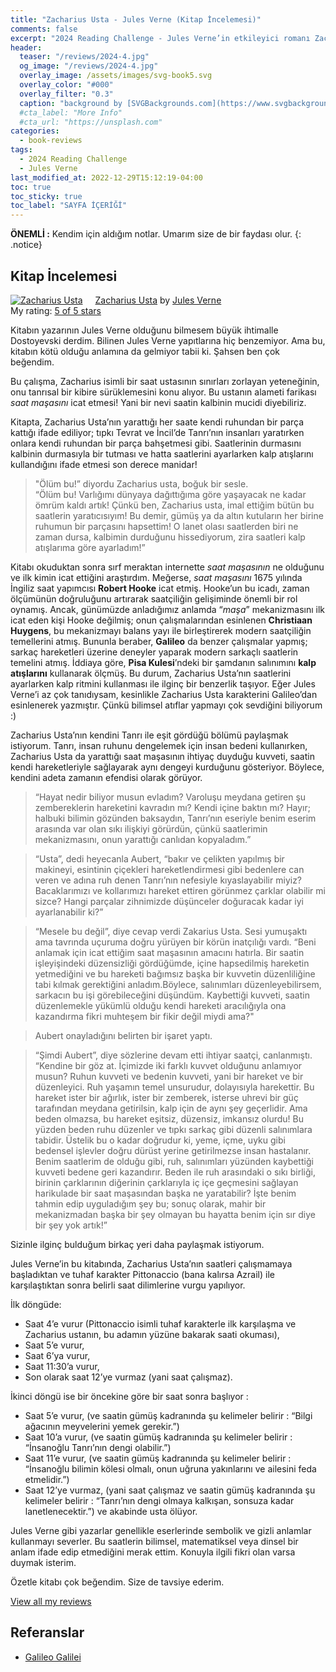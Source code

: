 ```yaml
---
title: "Zacharius Usta - Jules Verne (Kitap İncelemesi)"
comments: false
excerpt: "2024 Reading Challenge - Jules Verne’in etkileyici romanı Zacharius Usta ile ilgili Kitap İncelemem"
header:
  teaser: "/reviews/2024-4.jpg"
  og_image: "/reviews/2024-4.jpg"
  overlay_image: /assets/images/svg-book5.svg
  overlay_color: "#000"
  overlay_filter: "0.3"
  caption: "background by [SVGBackgrounds.com](https://www.svgbackgrounds.com/)"
  #cta_label: "More Info"
  #cta_url: "https://unsplash.com"
categories:
  - book-reviews
tags:
  - 2024 Reading Challenge
  - Jules Verne
last_modified_at: 2022-12-29T15:12:19-04:00
toc: true
toc_sticky: true
toc_label: "SAYFA İÇERİĞİ"
---
```



**ÖNEMLİ :** Kendim için aldığım notlar. Umarım size de bir faydası olur.
{: .notice}

## Kitap İncelemesi

<a href="https://www.goodreads.com/book/show/38453117-zacharius-usta" style="float: left; padding-right: 20px"><img border="0" alt="Zacharius Usta" src="https://i.gr-assets.com/images/S/compressed.photo.goodreads.com/books/1663336034l/38453117._SY160_.jpg" /></a><a href="https://www.goodreads.com/book/show/38453117-zacharius-usta">Zacharius Usta</a> by <a href="https://www.goodreads.com/author/show/696805.Jules_Verne">Jules Verne</a><br/>
My rating: <a href="https://www.goodreads.com/review/show/6877550036">5 of 5 stars</a>

Kitabın yazarının Jules Verne olduğunu bilmesem büyük ihtimalle Dostoyevski derdim. Bilinen Jules Verne yapıtlarına hiç benzemiyor. Ama bu, kitabın kötü olduğu anlamına da gelmiyor tabii ki. Şahsen ben çok beğendim. 

Bu çalışma, Zacharius isimli bir saat ustasının sınırları zorlayan yeteneğinin, onu tanrısal bir kibire sürüklemesini konu alıyor. Bu ustanın alameti farikası <i>saat maşasını</i> icat etmesi! Yani bir nevi saatin kalbinin mucidi diyebiliriz.

Kitapta, Zacharius Usta’nın yarattığı her saate kendi ruhundan bir parça kattığı ifade ediliyor; tıpkı Tevrat ve İncil’de Tanrı’nın insanları yaratırken onlara kendi ruhundan bir parça bahşetmesi gibi. Saatlerinin durmasını kalbinin durmasıyla bir tutması ve hatta saatlerini ayarlarken kalp atışlarını kullandığını ifade etmesi son derece manidar!

>"Ölüm bu!” diyordu Zacharius usta, boğuk bir sesle. <br />“Ölüm bu! Varlığımı dünyaya dağıttığıma göre yaşayacak ne kadar ömrüm kaldı artık! Çünkü ben, Zacharius usta, imal ettiğim bütün bu saatlerin yaratıcısıyım! Bu demir, gümüş ya da altın kutuların her birine ruhumun bir parçasını hapsettim! O lanet olası saatlerden biri ne zaman dursa, kalbimin durduğunu hissediyorum, zira saatleri kalp atışlarıma göre ayarladım!”

Kitabı okuduktan sonra sırf meraktan internette <i>saat maşasının</i> ne olduğunu ve ilk kimin icat ettiğini araştırdım. Meğerse, <i>saat maşasını</i> 1675 yılında İngiliz saat yapımcısı <b>Robert Hooke</b> icat etmiş. Hooke’un bu icadı, zaman ölçümünün doğruluğunu artırarak saatçiliğin gelişiminde önemli bir rol oynamış. Ancak, günümüzde anladığımız anlamda “<i>maşa</i>” mekanizmasını ilk icat eden kişi Hooke değilmiş; onun çalışmalarından esinlenen <b>Christiaan Huygens</b>, bu mekanizmayı balans yayı ile birleştirerek modern saatçiliğin temellerini atmış. Bununla beraber, <b>Galileo</b> da benzer çalışmalar yapmış; sarkaç hareketleri üzerine deneyler yaparak modern sarkaçlı saatlerin temelini atmış. İddiaya göre, <b>Pisa Kulesi</b>’ndeki bir şamdanın salınımını <b>kalp atışlarını</b> kullanarak ölçmüş. Bu durum, Zacharius Usta’nın saatlerini ayarlarken kalp ritmini kullanması ile ilginç bir benzerlik taşıyor. Eğer Jules Verne’i az çok tanıdıysam, kesinlikle Zacharius Usta karakterini Galileo’dan esinlenerek yazmıştır. Çünkü bilimsel atıflar yapmayı çok sevdiğini biliyorum :)

Zacharius Usta’nın kendini Tanrı ile eşit gördüğü bölümü paylaşmak istiyorum. Tanrı, insan ruhunu dengelemek için insan bedeni kullanırken, Zacharius Usta da yarattığı saat maşasının ihtiyaç duyduğu kuvveti, saatin kendi hareketleriyle sağlayarak aynı dengeyi kurduğunu gösteriyor. Böylece, kendini adeta zamanın efendisi olarak görüyor.

> “Hayat nedir biliyor musun evladım? Varoluşu meydana getiren şu zembereklerin hareketini kavradın mı? Kendi içine baktın mı? Hayır; halbuki bilimin gözünden baksaydın, Tanrı’nın eseriyle benim eserim arasında var olan sıkı ilişkiyi görürdün, çünkü saatlerimin mekanizmasını, onun yarattığı canlıdan kopyaladım.” 

> “Usta”, dedi heyecanla Aubert, “bakır ve çelikten yapılmış bir makineyi, esintinin çiçekleri hareketlendirmesi gibi bedenlere can veren ve adına ruh denen Tanrı’nın nefesiyle kıyaslayabilir miyiz? Bacaklarımızı ve kollarımızı hareket ettiren görünmez çarklar olabilir mi sizce? Hangi parçalar zihnimizde düşünceler doğuracak kadar iyi ayarlanabilir ki?”

> “Mesele bu değil”, diye cevap verdi Zakarius Usta. Sesi yumuşaktı ama tavrında uçuruma doğru yürüyen bir körün inatçılığı vardı. “Beni anlamak için icat ettiğim saat maşasının amacını hatırla. Bir saatin işleyişindeki düzensizliği gördüğümde, içine hapsedilmiş hareketin yetmediğini ve bu hareketi bağımsız başka bir kuvvetin düzenliliğine tabi kılmak gerektiğini anladım.Böylece, salınımları düzenleyebilirsem, sarkacın bu işi görebileceğini düşündüm. Kaybettiği kuvveti, saatin düzenlemekle yükümlü olduğu kendi hareketi aracılığıyla ona kazandırma fikri muhteşem bir fikir değil miydi ama?"

> Aubert onayladığını belirten bir işaret yaptı.

> “Şimdi Aubert”, diye sözlerine devam etti ihtiyar saatçi, canlanmıştı. “Kendine bir göz at. İçimizde iki farklı kuvvet olduğunu anlamıyor musun? Ruhun kuvveti ve bedenin kuvveti, yani bir hareket ve bir düzenleyici. Ruh yaşamın temel unsurudur, dolayısıyla harekettir. Bu hareket ister bir ağırlık, ister bir zemberek, isterse uhrevi bir güç tarafından meydana getirilsin, kalp için de aynı şey geçerlidir. Ama beden olmazsa, bu hareket eşitsiz, düzensiz, imkansız olurdu! Bu yüzden beden ruhu düzenler ve tıpkı sarkaç gibi düzenli salınımlara tabidir. Üstelik bu o kadar doğrudur ki, yeme, içme, uyku gibi bedensel işlevler doğru dürüst yerine getirilmezse insan hastalanır. Benim saatlerim de olduğu gibi, ruh, salınımları yüzünden kaybettiği kuvveti bedene geri kazandırır. Beden ile ruh arasındaki o sıkı birliği, birinin çarklarının diğerinin çarklarıyla iç içe geçmesini sağlayan harikulade bir saat maşasından başka ne yaratabilir? İşte benim tahmin edip uyguladığım şey bu; sonuç olarak, mahir bir mekanizmadan başka bir şey olmayan bu hayatta benim için sır diye bir şey yok artık!”


Sizinle ilginç bulduğum birkaç yeri daha paylaşmak istiyorum. 

Jules Verne’in bu kitabında, Zacharius Usta’nın saatleri çalışmamaya başladıktan ve tuhaf karakter Pittonaccio (bana kalırsa Azrail) ile karşılaştıktan sonra belirli saat dilimlerine vurgu yapılıyor.

İlk döngüde:
* Saat 4’e vurur (Pittonaccio isimli tuhaf karakterle ilk karşılaşma ve Zacharius ustanın, bu adamın yüzüne bakarak saati okuması),
* Saat 5’e vurur,
* Saat 6’ya vurur,
* Saat 11:30’a vurur,
* Son olarak saat 12’ye vurmaz (yani saat çalışmaz).
 
İkinci döngü ise bir öncekine göre bir saat sonra başlıyor :
* Saat 5’e vurur, (ve saatin gümüş kadranında şu kelimeler belirir : “Bilgi ağacının meyvelerini yemek gerekir.”)
* Saat 10’a vurur, (ve saatin gümüş kadranında şu kelimeler belirir : “İnsanoğlu Tanrı’nın dengi olabilir.”)
* Saat 11’e vurur, (ve saatin gümüş kadranında şu kelimeler belirir : “İnsanoğlu bilimin kölesi olmalı, onun uğruna yakınlarını ve ailesini feda etmelidir.”)
* Saat 12’ye vurmaz, (yani saat çalışmaz ve saatin gümüş kadranında şu kelimeler belirir : “Tanrı’nın dengi olmaya kalkışan, sonsuza kadar lanetlenecektir.”) ve akabinde usta ölüyor.
 
Jules Verne gibi yazarlar genellikle eserlerinde sembolik ve gizli anlamlar kullanmayı severler. Bu saatlerin bilimsel, matematiksel veya dinsel bir anlam ifade edip etmediğini merak ettim. Konuyla ilgili fikri olan varsa duymak isterim.

Özetle kitabı çok beğendim. Size de tavsiye ederim.

<a href="https://www.goodreads.com/review/list/88145705-hasan-elik">View all my reviews</a>

## Referanslar
* [Galileo Galilei](https://tr.wikipedia.org/wiki/Galileo_Galilei)